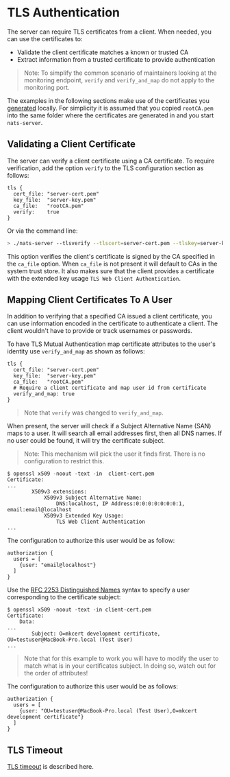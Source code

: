 # TLS Authentication

The server can require TLS certificates from a client. When needed, you can use the certificates to:

* Validate the client certificate matches a known or trusted CA
* Extract information from a trusted certificate to provide authentication

> Note: To simplify the common scenario of maintainers looking at the monitoring endpoint, `verify` and `verify_and_map` do not apply to the monitoring port.

The examples in the following sections make use of the certificates you [generated](../tls.md#Self-Signed-Certificates-for-Testing) locally.
For simplicity it is assumed that you copied `rootCA.pem` into the same folder where the certificates are generated in and you start `nats-server`.

## Validating a Client Certificate

The server can verify a client certificate using a CA certificate. To require verification, add the option `verify` to the TLS configuration section as follows:

```text
tls {
  cert_file: "server-cert.pem"
  key_file:  "server-key.pem"
  ca_file:   "rootCA.pem"
  verify:    true
}
```

Or via the command line:

```bash
> ./nats-server --tlsverify --tlscert=server-cert.pem --tlskey=server-key.pem --tlscacert=rootCA.pem
```

This option verifies the client's certificate is signed by the CA specified in the `ca_file` option.
When `ca_file` is not present it will default to CAs in the system trust store.
It also makes sure that the client provides a certificate with the extended key usage `TLS Web Client Authentication`.

## Mapping Client Certificates To A User

In addition to verifying that a specified CA issued a client certificate, you can use information encoded in the certificate to authenticate a client. The client wouldn't have to provide or track usernames or passwords.

To have TLS Mutual Authentication map certificate attributes to the user's identity use `verify_and_map` as shown as follows:

```text
tls {
  cert_file: "server-cert.pem"
  key_file:  "server-key.pem"
  ca_file:   "rootCA.pem"
  # Require a client certificate and map user id from certificate
  verify_and_map: true
}
```

> Note that `verify` was changed to `verify_and_map`.

When present, the server will check if a Subject Alternative Name \(SAN\) maps to a user. It will search all email addresses first, then all DNS names. If no user could be found, it will try the certificate subject. 

> Note: This mechanism will pick the user it finds first. There is no configuration to restrict this. 

```text
$ openssl x509 -noout -text -in  client-cert.pem
Certificate:
...
        X509v3 extensions:
            X509v3 Subject Alternative Name:
                DNS:localhost, IP Address:0:0:0:0:0:0:0:1, email:email@localhost
            X509v3 Extended Key Usage:
                TLS Web Client Authentication
...
```

The configuration to authorize this user would be as follow:

```text
authorization {
  users = [
    {user: "email@localhost"}
  ]
}
```

Use the [RFC 2253 Distinguished Names](https://tools.ietf.org/html/rfc2253) syntax to specify a user corresponding to the certificate subject:

```text
$ openssl x509 -noout -text -in client-cert.pem
Certificate:
    Data:
...
        Subject: O=mkcert development certificate, OU=testuser@MacBook-Pro.local (Test User)
...
```

> Note that for this example to work you will have to modify the user to match what is in your certificates subject.
> In doing so, watch out for the order of attributes!

The configuration to authorize this user would be as follows:

```text
authorization {
  users = [
    {user: "OU=testuser@MacBook-Pro.local (Test User),O=mkcert development certificate"}
  ]
}
```

## TLS Timeout

[TLS timeout](../tls.md#tls-timeout) is described here.

